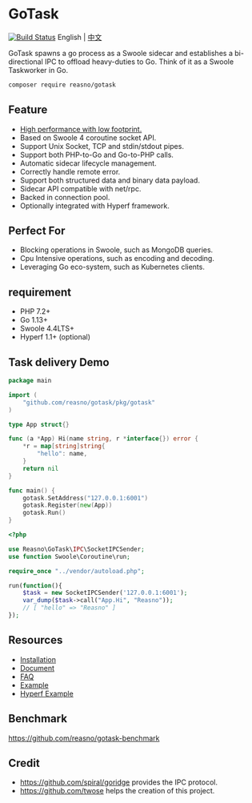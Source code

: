 # GoTask

[![Build Status](https://travis-ci.org/hyperf/gotask.svg?branch=master)](https://travis-ci.org/hyperf/gotask) English | [中文](./README-CN.md)

GoTask spawns a go process as a Swoole sidecar and establishes a bi-directional IPC to offload heavy-duties to Go. Think of it as a Swoole Taskworker in Go.

```bash
composer require reasno/gotask
```

## Feature

* [High performance with low footprint.](https://github.com/reasno/gotask-benchmark)
* Based on Swoole 4 coroutine socket API.
* Support Unix Socket, TCP and stdin/stdout pipes.
* Support both PHP-to-Go and Go-to-PHP calls.
* Automatic sidecar lifecycle management.
* Correctly handle remote error.
* Support both structured data and binary data payload.
* Sidecar API compatible with net/rpc.
* Backed in connection pool.
* Optionally integrated with Hyperf framework.

## Perfect For
* Blocking operations in Swoole, such as MongoDB queries.
* Cpu Intensive operations, such as encoding and decoding.
* Leveraging Go eco-system, such as Kubernetes clients.

## requirement

* PHP 7.2+
* Go 1.13+
* Swoole 4.4LTS+
* Hyperf 1.1+ (optional)

## Task delivery Demo

```go
package main

import (
    "github.com/reasno/gotask/pkg/gotask"
)

type App struct{}

func (a *App) Hi(name string, r *interface{}) error {
    *r = map[string]string{
        "hello": name,
    }
    return nil
}

func main() {
    gotask.SetAddress("127.0.0.1:6001")
    gotask.Register(new(App))
    gotask.Run()
}
```

```php
<?php

use Reasno\GoTask\IPC\SocketIPCSender;
use function Swoole\Coroutine\run;

require_once "../vendor/autoload.php";

run(function(){
    $task = new SocketIPCSender('127.0.0.1:6001');
    var_dump($task->call("App.Hi", "Reasno"));
    // [ "hello" => "Reasno" ]
});

```

## Resources
* [Installation](https://github.com/Reasno/gotask/wiki/Installation-&-Configuration)
* [Document](https://github.com/Reasno/gotask/wiki/Documentation)
* [FAQ](https://github.com/Reasno/gotask/wiki/FAQ)
* [Example](https://github.com/Reasno/gotask/tree/master/example)
* [Hyperf Example](https://github.com/Reasno/gotask-benchmark/blob/master/app/Controller/IndexController.php)

## Benchmark

https://github.com/reasno/gotask-benchmark

## Credit
* https://github.com/spiral/goridge provides the IPC protocol.
* https://github.com/twose helps the creation of this project.







